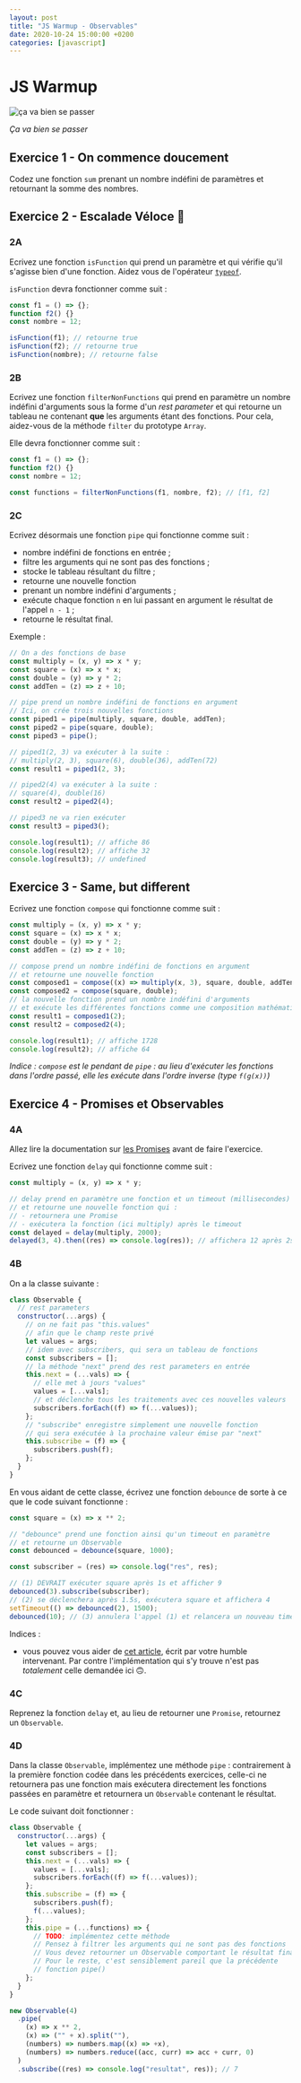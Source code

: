 ```yaml
---
layout: post
title: "JS Warmup - Observables"
date: 2020-10-24 15:00:00 +0200
categories: [javascript]
---
```


# JS Warmup

![ça va bien se passer](https://media.giphy.com/media/jqeTaaiD3rLKE/giphy.gif)

_Ça va bien se passer_

## Exercice 1 - On commence doucement

Codez une fonction `sum` prenant un nombre indéfini de paramètres et retournant la somme des nombres.

## Exercice 2 - Escalade Véloce 🚀

### 2A

Ecrivez une fonction `isFunction` qui prend un paramètre et qui vérifie qu'il s'agisse bien d'une fonction. Aidez vous de l'opérateur [`typeof`](https://developer.mozilla.org/fr/docs/Web/JavaScript/Reference/Op%C3%A9rateurs/L_op%C3%A9rateur_typeof).

`isFunction` devra fonctionner comme suit :

```js
const f1 = () => {};
function f2() {}
const nombre = 12;

isFunction(f1); // retourne true
isFunction(f2); // retourne true
isFunction(nombre); // retourne false
```

### 2B

Ecrivez une fonction `filterNonFunctions` qui prend en paramètre un nombre indéfini d'arguments sous la forme d'un _rest parameter_ et qui retourne un tableau ne contenant **que** les arguments étant des fonctions.
Pour cela, aidez-vous de la méthode `filter` du prototype `Array`.

Elle devra fonctionner comme suit :

```js
const f1 = () => {};
function f2() {}
const nombre = 12;

const functions = filterNonFunctions(f1, nombre, f2); // [f1, f2]
```

### 2C

Ecrivez désormais une fonction `pipe` qui fonctionne comme suit : 

- nombre indéfini de fonctions en entrée ; 
- filtre les arguments qui ne sont pas des fonctions ; 
- stocke le tableau résultant du filtre ; 
- retourne une nouvelle fonction 
- prenant un nombre indéfini d'arguments ; 
- exécute chaque fonction `n` en lui passant en argument le résultat de l'appel `n - 1` ; 
- retourne le résultat final.

Exemple :

```js
// On a des fonctions de base
const multiply = (x, y) => x * y;
const square = (x) => x * x;
const double = (y) => y * 2;
const addTen = (z) => z + 10;

// pipe prend un nombre indéfini de fonctions en argument
// Ici, on crée trois nouvelles fonctions
const piped1 = pipe(multiply, square, double, addTen);
const piped2 = pipe(square, double);
const piped3 = pipe();

// piped1(2, 3) va exécuter à la suite :
// multiply(2, 3), square(6), double(36), addTen(72)
const result1 = piped1(2, 3);

// piped2(4) va exécuter à la suite :
// square(4), double(16)
const result2 = piped2(4);

// piped3 ne va rien exécuter
const result3 = piped3();

console.log(result1); // affiche 86
console.log(result2); // affiche 32
console.log(result3); // undefined
```

## Exercice 3 - Same, but different

Ecrivez une fonction `compose` qui fonctionne comme suit :

```js
const multiply = (x, y) => x * y;
const square = (x) => x * x;
const double = (y) => y * 2;
const addTen = (z) => z + 10;

// compose prend un nombre indéfini de fonctions en argument
// et retourne une nouvelle fonction
const composed1 = compose((x) => multiply(x, 3), square, double, addTen);
const composed2 = compose(square, double);
// la nouvelle fonction prend un nombre indéfini d'arguments
// et exécute les différentes fonctions comme une composition mathématique
const result1 = composed1(2);
const result2 = composed2(4);

console.log(result1); // affiche 1728
console.log(result2); // affiche 64
```

_Indice : `compose` est le pendant de `pipe` : au lieu d'exécuter les fonctions dans l'ordre passé, elle les exécute dans l'ordre inverse (type `f(g(x))`)_

## Exercice 4 - Promises et Observables

### 4A

Allez lire la documentation sur [les Promises](https://developer.mozilla.org/en-US/docs/Web/JavaScript/Reference/Global_Objects/Promise) avant de faire l'exercice.

Ecrivez une fonction `delay` qui fonctionne comme suit :

```js
const multiply = (x, y) => x * y;

// delay prend en paramètre une fonction et un timeout (millisecondes)
// et retourne une nouvelle fonction qui :
// - retournera une Promise
// - exécutera la fonction (ici multiply) après le timeout
const delayed = delay(multiply, 2000);
delayed(3, 4).then((res) => console.log(res)); // affichera 12 après 2s
```

### 4B

On a la classe suivante :

```js
class Observable {
  // rest parameters
  constructor(...args) {
    // on ne fait pas "this.values"
    // afin que le champ reste privé
    let values = args;
    // idem avec subscribers, qui sera un tableau de fonctions
    const subscribers = [];
    // la méthode "next" prend des rest parameters en entrée
    this.next = (...vals) => {
      // elle met à jours "values"
      values = [...vals];
      // et déclenche tous les traitements avec ces nouvelles valeurs
      subscribers.forEach((f) => f(...values));
    };
    // "subscribe" enregistre simplement une nouvelle fonction
    // qui sera exécutée à la prochaine valeur émise par "next"
    this.subscribe = (f) => {
      subscribers.push(f);
    };
  }
}
```

En vous aidant de cette classe, écrivez une fonction `debounce` de sorte à ce que le code suivant fonctionne :

```js
const square = (x) => x ** 2;

// "debounce" prend une fonction ainsi qu'un timeout en paramètre
// et retourne un Observable
const debounced = debounce(square, 1000);

const subscriber = (res) => console.log("res", res);

// (1) DEVRAIT exécuter square après 1s et afficher 9
debounced(3).subscribe(subscriber);
// (2) se déclenchera après 1.5s, exécutera square et affichera 4
setTimeout(() => debounced(2), 1500);
debounced(10); // (3) annulera l'appel (1) et relancera un nouveau timeout
```

Indices :

- vous pouvez vous aider de [cet article](https://dev.to/nugetchar/debounce-and-throttle-47cd), écrit par votre humble intervenant. Par contre l'implémentation qui s'y trouve n'est pas _totalement_ celle demandée ici 🙃.

### 4C

Reprenez la fonction `delay` et, au lieu de retourner une `Promise`, retournez un `Observable`.

### 4D

Dans la classe `Observable`, implémentez une méthode `pipe` : contrairement à la première fonction codée dans les précédents exercices, celle-ci ne retournera pas une fonction mais exécutera directement les fonctions passées en paramètre et retournera un `Observable` contenant le résultat.

Le code suivant doit fonctionner :

```js
class Observable {
  constructor(...args) {
    let values = args;
    const subscribers = [];
    this.next = (...vals) => {
      values = [...vals];
      subscribers.forEach((f) => f(...values));
    };
    this.subscribe = (f) => {
      subscribers.push(f);
      f(...values);
    };
    this.pipe = (...functions) => {
      // TODO: implémentez cette méthode
      // Pensez à filtrer les arguments qui ne sont pas des fonctions
      // Vous devez retourner un Observable comportant le résultat final
      // Pour le reste, c'est sensiblement pareil que la précédente
      // fonction pipe()
    };
  }
}

new Observable(4)
  .pipe(
    (x) => x ** 2,
    (x) => ("" + x).split(""),
    (numbers) => numbers.map((x) => +x),
    (numbers) => numbers.reduce((acc, curr) => acc + curr, 0)
  )
  .subscribe((res) => console.log("resultat", res)); // 7
```
